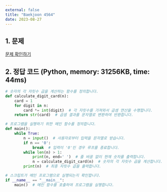 ```yaml
---
external: false
title: "Baekjoon 4564"
date: 2023-08-27
---
```


## 1. 문제

[문제 확인하기](https://www.acmicpc.net/problem/4564)

## 2. 정답 코드 (Python, memory: 31256KB, time: 44ms)

```python
# 숫자의 각 자릿수 곱을 계산하는 함수를 정의합니다.
def calculate_digit_card(n):
    card = 1
    for digit in n:
        card *= int(digit)  # 각 자릿수를 가져와서 곱셈 연산을 수행합니다.
    return str(card)  # 곱셈 결과를 문자열로 변환하여 반환합니다.

# 프로그램을 실행하기 위한 메인 함수를 정의합니다.
def main():
    while True:
        n = input()  # 사용자로부터 입력을 문자열로 받습니다.
        if n == '0':
            break  # 입력이 '0'인 경우 루프를 종료합니다.
        while len(n) > 1:
            print(n, end=' ')  # 줄 바꿈 없이 현재 숫자를 출력합니다.
            n = calculate_digit_card(n)  # 숫자의 각 자릿수 곱을 계산합니다.
        print(n)  # 최종 자릿수 곱을 출력합니다.

# 스크립트가 메인 프로그램으로 실행되는지 확인합니다.
if __name__ == "__main__":
    main()  # 메인 함수를 호출하여 프로그램을 실행합니다.
```
